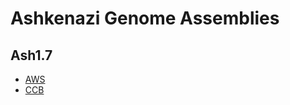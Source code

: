 # Ashkenazi Genome Assemblies

## Ash1.7
* [AWS](https://ashkenazi-genome.s3.us-east-2.amazonaws.com/Ash1.7.fa.gz) 
* [CCB](ftp://ftp.ccb.jhu.edu/pub/dpuiu/Homo_sapiens/Ash1.7/Ash1.7.fa.gz)
